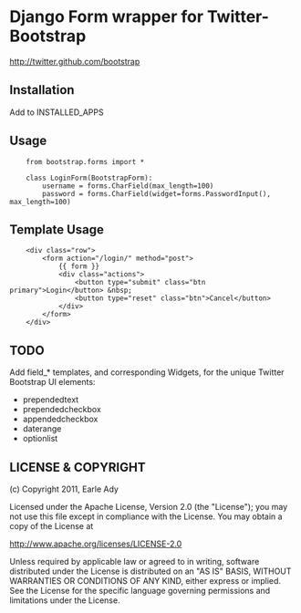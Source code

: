 Django Form wrapper for Twitter-Bootstrap
=========================================
http://twitter.github.com/bootstrap

Installation
------------
Add to INSTALLED_APPS


Usage
-----
        from bootstrap.forms import *

        class LoginForm(BootstrapForm):
            username = forms.CharField(max_length=100)
            password = forms.CharField(widget=forms.PasswordInput(), max_length=100)



Template Usage
--------------

        <div class="row">
            <form action="/login/" method="post">
                {{ form }}
                <div class="actions">
                    <button type="submit" class="btn primary">Login</button> &nbsp;
                    <button type="reset" class="btn">Cancel</button>
                </div>
            </form>
        </div>


TODO
----
Add field_* templates, and corresponding Widgets, for the unique Twitter
Bootstrap UI elements:

* prependedtext
* prependedcheckbox
* appendedcheckbox
* daterange
* optionlist


LICENSE &amp; COPYRIGHT
-----------------------

(c) Copyright 2011, Earle Ady

Licensed under the Apache License, Version 2.0 (the "License");
you may not use this file except in compliance with the License.
You may obtain a copy of the License at

http://www.apache.org/licenses/LICENSE-2.0

Unless required by applicable law or agreed to in writing, software
distributed under the License is distributed on an "AS IS" BASIS,
WITHOUT WARRANTIES OR CONDITIONS OF ANY KIND, either express or implied.
See the License for the specific language governing permissions and
limitations under the License.

